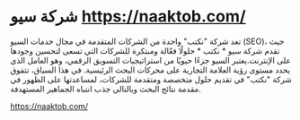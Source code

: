 # شركة سيو https://naaktob.com/ 
تعد شركة "نكتب" واحدة من الشركات المتقدمة في مجال خدمات السيو (SEO)، حيث تقدم  شركة سيو * نكتب * حلولًا فعّالة ومبتكرة للشركات التي تسعى لتحسين وجودها على الإنترنت.يعتبر السيو جزءًا حيويًا من استراتيجيات التسويق الرقمي، وهو العامل الذي يحدد مستوى رؤية العلامة التجارية على محركات البحث الرئيسية. في هذا السياق، تتفوق شركة "نكتب" في تقديم حلول متخصصة ومتقدمة للشركات، لمساعدتها على الظهور في مقدمة نتائج البحث وبالتالي جذب انتباه الجماهير المستهدفة.

https://naaktob.com/
